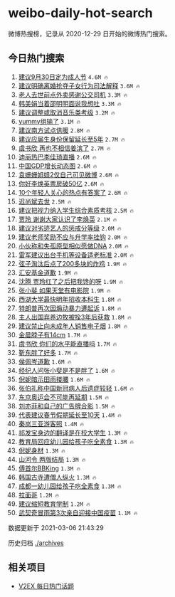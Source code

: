 # weibo-daily-hot-search

微博热搜榜，记录从 2020-12-29 日开始的微博热门搜索。

## 今日热门搜索

<!-- BEGIN -->

1. [建议9月30日定为成人节](https://s.weibo.com/weibo?q=%23%E5%BB%BA%E8%AE%AE9%E6%9C%8830%E6%97%A5%E5%AE%9A%E4%B8%BA%E6%88%90%E4%BA%BA%E8%8A%82%23&Refer=top) `4.6M 🔥`
1. [建议明确离婚抢夺子女行为司法解释](https://s.weibo.com/weibo?q=%23%E5%BB%BA%E8%AE%AE%E6%98%8E%E7%A1%AE%E7%A6%BB%E5%A9%9A%E6%8A%A2%E5%A4%BA%E5%AD%90%E5%A5%B3%E8%A1%8C%E4%B8%BA%E5%8F%B8%E6%B3%95%E8%A7%A3%E9%87%8A%23&Refer=top) `3.6M 🔥`
1. [老人去世前点外卖感谢公交司机](https://s.weibo.com/weibo?q=%23%E8%80%81%E4%BA%BA%E5%8E%BB%E4%B8%96%E5%89%8D%E7%82%B9%E5%A4%96%E5%8D%96%E6%84%9F%E8%B0%A2%E5%85%AC%E4%BA%A4%E5%8F%B8%E6%9C%BA%23&Refer=top) `3.3M 🔥`
1. [韩美娟当着邵明明面说我想吐](https://s.weibo.com/weibo?q=%23%E9%9F%A9%E7%BE%8E%E5%A8%9F%E5%BD%93%E7%9D%80%E9%82%B5%E6%98%8E%E6%98%8E%E9%9D%A2%E8%AF%B4%E6%88%91%E6%83%B3%E5%90%90%23&Refer=top) `3.3M 🔥`
1. [建议调整或取消音乐类考级](https://s.weibo.com/weibo?q=%23%E5%BB%BA%E8%AE%AE%E8%B0%83%E6%95%B4%E6%88%96%E5%8F%96%E6%B6%88%E9%9F%B3%E4%B9%90%E7%B1%BB%E8%80%83%E7%BA%A7%23&Refer=top) `3.2M 🔥`
1. [yummy组输了](https://s.weibo.com/weibo?q=yummy%E7%BB%84%E8%BE%93%E4%BA%86&Refer=top) `3.1M 🔥`
1. [建议南方试点供暖](https://s.weibo.com/weibo?q=%23%E5%BB%BA%E8%AE%AE%E5%8D%97%E6%96%B9%E8%AF%95%E7%82%B9%E4%BE%9B%E6%9A%96%23&Refer=top) `2.8M 🔥`
1. [建议应届生身份保留延长至5年](https://s.weibo.com/weibo?q=%23%E5%BB%BA%E8%AE%AE%E5%BA%94%E5%B1%8A%E7%94%9F%E8%BA%AB%E4%BB%BD%E4%BF%9D%E7%95%99%E5%BB%B6%E9%95%BF%E8%87%B35%E5%B9%B4%23&Refer=top) `2.7M 🔥`
1. [虞书欣 再也不相信姜滨了](https://s.weibo.com/weibo?q=%E8%99%9E%E4%B9%A6%E6%AC%A3%20%E5%86%8D%E4%B9%9F%E4%B8%8D%E7%9B%B8%E4%BF%A1%E5%A7%9C%E6%BB%A8%E4%BA%86&Refer=top) `2.7M 🔥`
1. [迪丽热巴李佳琦直播](https://s.weibo.com/weibo?q=%23%E8%BF%AA%E4%B8%BD%E7%83%AD%E5%B7%B4%E6%9D%8E%E4%BD%B3%E7%90%A6%E7%9B%B4%E6%92%AD%23&Refer=top) `2.6M 🔥`
1. [中国GDP增长动态图](https://s.weibo.com/weibo?q=%23%E4%B8%AD%E5%9B%BDGDP%E5%A2%9E%E9%95%BF%E5%8A%A8%E6%80%81%E5%9B%BE%23&Refer=top) `2.6M 🔥`
1. [袁姗姗姐姐2仅自己可见微博](https://s.weibo.com/weibo?q=%23%E8%A2%81%E5%A7%97%E5%A7%97%E5%A7%90%E5%A7%902%E4%BB%85%E8%87%AA%E5%B7%B1%E5%8F%AF%E8%A7%81%E5%BE%AE%E5%8D%9A%23&Refer=top) `2.6M 🔥`
1. [你好李焕英票房破50亿](https://s.weibo.com/weibo?q=%E4%BD%A0%E5%A5%BD%E6%9D%8E%E7%84%95%E8%8B%B1%E7%A5%A8%E6%88%BF%E7%A0%B450%E4%BA%BF&Refer=top) `2.6M 🔥`
1. [10个年轻人关心的热点有答案了](https://s.weibo.com/weibo?q=%2310%E4%B8%AA%E5%B9%B4%E8%BD%BB%E4%BA%BA%E5%85%B3%E5%BF%83%E7%9A%84%E7%83%AD%E7%82%B9%E6%9C%89%E7%AD%94%E6%A1%88%E4%BA%86%23&Refer=top) `2.6M 🔥`
1. [迟尚斌去世](https://s.weibo.com/weibo?q=%23%E8%BF%9F%E5%B0%9A%E6%96%8C%E5%8E%BB%E4%B8%96%23&Refer=top) `2.5M 🔥`
1. [建议把视力纳入学生综合素质考核](https://s.weibo.com/weibo?q=%23%E5%BB%BA%E8%AE%AE%E6%8A%8A%E8%A7%86%E5%8A%9B%E7%BA%B3%E5%85%A5%E5%AD%A6%E7%94%9F%E7%BB%BC%E5%90%88%E7%B4%A0%E8%B4%A8%E8%80%83%E6%A0%B8%23&Refer=top) `2.5M 🔥`
1. [贾玲 谢谢大家认识了李焕英](https://s.weibo.com/weibo?q=%E8%B4%BE%E7%8E%B2%20%E8%B0%A2%E8%B0%A2%E5%A4%A7%E5%AE%B6%E8%AE%A4%E8%AF%86%E4%BA%86%E6%9D%8E%E7%84%95%E8%8B%B1&Refer=top) `2.1M 🔥`
1. [建议对劣迹艺人的惩戒分等级](https://s.weibo.com/weibo?q=%23%E5%BB%BA%E8%AE%AE%E5%AF%B9%E5%8A%A3%E8%BF%B9%E8%89%BA%E4%BA%BA%E7%9A%84%E6%83%A9%E6%88%92%E5%88%86%E7%AD%89%E7%BA%A7%23&Refer=top) `2.0M 🔥`
1. [建议老师奖励不应与升学率挂钩](https://s.weibo.com/weibo?q=%23%E5%BB%BA%E8%AE%AE%E8%80%81%E5%B8%88%E5%A5%96%E5%8A%B1%E4%B8%8D%E5%BA%94%E4%B8%8E%E5%8D%87%E5%AD%A6%E7%8E%87%E6%8C%82%E9%92%A9%23&Refer=top) `2.0M 🔥`
1. [小伙称和失孤原型相似愿做DNA](https://s.weibo.com/weibo?q=%E5%B0%8F%E4%BC%99%E7%A7%B0%E5%92%8C%E5%A4%B1%E5%AD%A4%E5%8E%9F%E5%9E%8B%E7%9B%B8%E4%BC%BC%E6%84%BF%E5%81%9ADNA&Refer=top) `2.0M 🔥`
1. [雷军建议出台手机等设备适老标准](https://s.weibo.com/weibo?q=%23%E9%9B%B7%E5%86%9B%E5%BB%BA%E8%AE%AE%E5%87%BA%E5%8F%B0%E6%89%8B%E6%9C%BA%E7%AD%89%E8%AE%BE%E5%A4%87%E9%80%82%E8%80%81%E6%A0%87%E5%87%86%23&Refer=top) `2.0M 🔥`
1. [弦子淘汰后点了200多块的炸鸡](https://s.weibo.com/weibo?q=%E5%BC%A6%E5%AD%90%E6%B7%98%E6%B1%B0%E5%90%8E%E7%82%B9%E4%BA%86200%E5%A4%9A%E5%9D%97%E7%9A%84%E7%82%B8%E9%B8%A1&Refer=top) `1.9M 🔥`
1. [汇安基金道歉](https://s.weibo.com/weibo?q=%23%E6%B1%87%E5%AE%89%E5%9F%BA%E9%87%91%E9%81%93%E6%AD%89%23&Refer=top) `1.9M 🔥`
1. [沈腾 贾玲红了之后把我馋的呀](https://s.weibo.com/weibo?q=%E6%B2%88%E8%85%BE%20%E8%B4%BE%E7%8E%B2%E7%BA%A2%E4%BA%86%E4%B9%8B%E5%90%8E%E6%8A%8A%E6%88%91%E9%A6%8B%E7%9A%84%E5%91%80&Refer=top) `1.9M 🔥`
1. [张小斐 如果天堂有电影院](https://s.weibo.com/weibo?q=%E5%BC%A0%E5%B0%8F%E6%96%90%20%E5%A6%82%E6%9E%9C%E5%A4%A9%E5%A0%82%E6%9C%89%E7%94%B5%E5%BD%B1%E9%99%A2&Refer=top) `1.9M 🔥`
1. [西湖大学最快明年招收本科生](https://s.weibo.com/weibo?q=%23%E8%A5%BF%E6%B9%96%E5%A4%A7%E5%AD%A6%E6%9C%80%E5%BF%AB%E6%98%8E%E5%B9%B4%E6%8B%9B%E6%94%B6%E6%9C%AC%E7%A7%91%E7%94%9F%23&Refer=top) `1.8M 🔥`
1. [特朗普再次因煽动暴力遭起诉](https://s.weibo.com/weibo?q=%23%E7%89%B9%E6%9C%97%E6%99%AE%E5%86%8D%E6%AC%A1%E5%9B%A0%E7%85%BD%E5%8A%A8%E6%9A%B4%E5%8A%9B%E9%81%AD%E8%B5%B7%E8%AF%89%23&Refer=top) `1.8M 🔥`
1. [主人出国弃养边牧被拴3年后获救](https://s.weibo.com/weibo?q=%23%E4%B8%BB%E4%BA%BA%E5%87%BA%E5%9B%BD%E5%BC%83%E5%85%BB%E8%BE%B9%E7%89%A7%E8%A2%AB%E6%8B%B43%E5%B9%B4%E5%90%8E%E8%8E%B7%E6%95%91%23&Refer=top) `1.8M 🔥`
1. [建议禁止向未成年人销售电子烟](https://s.weibo.com/weibo?q=%23%E5%BB%BA%E8%AE%AE%E7%A6%81%E6%AD%A2%E5%90%91%E6%9C%AA%E6%88%90%E5%B9%B4%E4%BA%BA%E9%94%80%E5%94%AE%E7%94%B5%E5%AD%90%E7%83%9F%23&Refer=top) `1.8M 🔥`
1. [金晨脖子有14cm](https://s.weibo.com/weibo?q=%E9%87%91%E6%99%A8%E8%84%96%E5%AD%90%E6%9C%8914cm&Refer=top) `1.7M 🔥`
1. [虞书欣 你们的水平能直播吗](https://s.weibo.com/weibo?q=%E8%99%9E%E4%B9%A6%E6%AC%A3%20%E4%BD%A0%E4%BB%AC%E7%9A%84%E6%B0%B4%E5%B9%B3%E8%83%BD%E7%9B%B4%E6%92%AD%E5%90%97&Refer=top) `1.7M 🔥`
1. [靳东胖了好多](https://s.weibo.com/weibo?q=%E9%9D%B3%E4%B8%9C%E8%83%96%E4%BA%86%E5%A5%BD%E5%A4%9A&Refer=top) `1.7M 🔥`
1. [侯佩岑道歉](https://s.weibo.com/weibo?q=%E4%BE%AF%E4%BD%A9%E5%B2%91%E9%81%93%E6%AD%89&Refer=top) `1.6M 🔥`
1. [经纪人问张小斐是不是胖了](https://s.weibo.com/weibo?q=%E7%BB%8F%E7%BA%AA%E4%BA%BA%E9%97%AE%E5%BC%A0%E5%B0%8F%E6%96%90%E6%98%AF%E4%B8%8D%E6%98%AF%E8%83%96%E4%BA%86&Refer=top) `1.6M 🔥`
1. [倪妮暗示田雨搂腰](https://s.weibo.com/weibo?q=%E5%80%AA%E5%A6%AE%E6%9A%97%E7%A4%BA%E7%94%B0%E9%9B%A8%E6%90%82%E8%85%B0&Refer=top) `1.6M 🔥`
1. [张伯礼称中国新冠病人后遗症较轻](https://s.weibo.com/weibo?q=%23%E5%BC%A0%E4%BC%AF%E7%A4%BC%E7%A7%B0%E4%B8%AD%E5%9B%BD%E6%96%B0%E5%86%A0%E7%97%85%E4%BA%BA%E5%90%8E%E9%81%97%E7%97%87%E8%BE%83%E8%BD%BB%23&Refer=top) `1.6M 🔥`
1. [东京奥运会不可能再延期](https://s.weibo.com/weibo?q=%23%E4%B8%9C%E4%BA%AC%E5%A5%A5%E8%BF%90%E4%BC%9A%E4%B8%8D%E5%8F%AF%E8%83%BD%E5%86%8D%E5%BB%B6%E6%9C%9F%23&Refer=top) `1.5M 🔥`
1. [刘亦菲和自己的广告牌合影](https://s.weibo.com/weibo?q=%23%E5%88%98%E4%BA%A6%E8%8F%B2%E5%92%8C%E8%87%AA%E5%B7%B1%E7%9A%84%E5%B9%BF%E5%91%8A%E7%89%8C%E5%90%88%E5%BD%B1%23&Refer=top) `1.5M 🔥`
1. [代表建议春节假期延长至10天](https://s.weibo.com/weibo?q=%23%E4%BB%A3%E8%A1%A8%E5%BB%BA%E8%AE%AE%E6%98%A5%E8%8A%82%E5%81%87%E6%9C%9F%E5%BB%B6%E9%95%BF%E8%87%B310%E5%A4%A9%23&Refer=top) `1.4M 🔥`
1. [秦岚三亚游客照](https://s.weibo.com/weibo?q=%23%E7%A7%A6%E5%B2%9A%E4%B8%89%E4%BA%9A%E6%B8%B8%E5%AE%A2%E7%85%A7%23&Refer=top) `1.4M 🔥`
1. [祁发宝身边的翻译是在校大学生](https://s.weibo.com/weibo?q=%E7%A5%81%E5%8F%91%E5%AE%9D%E8%BA%AB%E8%BE%B9%E7%9A%84%E7%BF%BB%E8%AF%91%E6%98%AF%E5%9C%A8%E6%A0%A1%E5%A4%A7%E5%AD%A6%E7%94%9F&Refer=top) `1.3M 🔥`
1. [教育局回应幼儿园给孩子吃全素食](https://s.weibo.com/weibo?q=%E6%95%99%E8%82%B2%E5%B1%80%E5%9B%9E%E5%BA%94%E5%B9%BC%E5%84%BF%E5%9B%AD%E7%BB%99%E5%AD%A9%E5%AD%90%E5%90%83%E5%85%A8%E7%B4%A0%E9%A3%9F&Refer=top) `1.3M 🔥`
1. [倪妮身材](https://s.weibo.com/weibo?q=%23%E5%80%AA%E5%A6%AE%E8%BA%AB%E6%9D%90%23&Refer=top) `1.3M 🔥`
1. [山河令 两版结局](https://s.weibo.com/weibo?q=%E5%B1%B1%E6%B2%B3%E4%BB%A4%20%E4%B8%A4%E7%89%88%E7%BB%93%E5%B1%80&Refer=top) `1.3M 🔥`
1. [傅首尔BBKing](https://s.weibo.com/weibo?q=%E5%82%85%E9%A6%96%E5%B0%94BBKing&Refer=top) `1.3M 🔥`
1. [韩国古寺遭僧人纵火](https://s.weibo.com/weibo?q=%E9%9F%A9%E5%9B%BD%E5%8F%A4%E5%AF%BA%E9%81%AD%E5%83%A7%E4%BA%BA%E7%BA%B5%E7%81%AB&Refer=top) `1.3M 🔥`
1. [成都一幼儿园给孩子吃全素食](https://s.weibo.com/weibo?q=%E6%88%90%E9%83%BD%E4%B8%80%E5%B9%BC%E5%84%BF%E5%9B%AD%E7%BB%99%E5%AD%A9%E5%AD%90%E5%90%83%E5%85%A8%E7%B4%A0%E9%A3%9F&Refer=top) `1.3M 🔥`
1. [拉面哥](https://s.weibo.com/weibo?q=%E6%8B%89%E9%9D%A2%E5%93%A5&Refer=top) `1.2M 🔥`
1. [建议缩短教育学制](https://s.weibo.com/weibo?q=%23%E5%BB%BA%E8%AE%AE%E7%BC%A9%E7%9F%AD%E6%95%99%E8%82%B2%E5%AD%A6%E5%88%B6%23&Refer=top) `1.2M 🔥`
1. [武契奇冒雨第3次亲自迎接中国疫苗](https://s.weibo.com/weibo?q=%23%E6%AD%A6%E5%A5%91%E5%A5%87%E5%86%92%E9%9B%A8%E7%AC%AC3%E6%AC%A1%E4%BA%B2%E8%87%AA%E8%BF%8E%E6%8E%A5%E4%B8%AD%E5%9B%BD%E7%96%AB%E8%8B%97%23&Refer=top) `1.1M 🔥`

数据更新于 2021-03-06 21:43:29

<!-- END -->

历史归档 [./archives](./archives)

## 相关项目

- [V2EX 每日热门话题](https://github.com/boojack/v2ex-daily-hot-topic)
